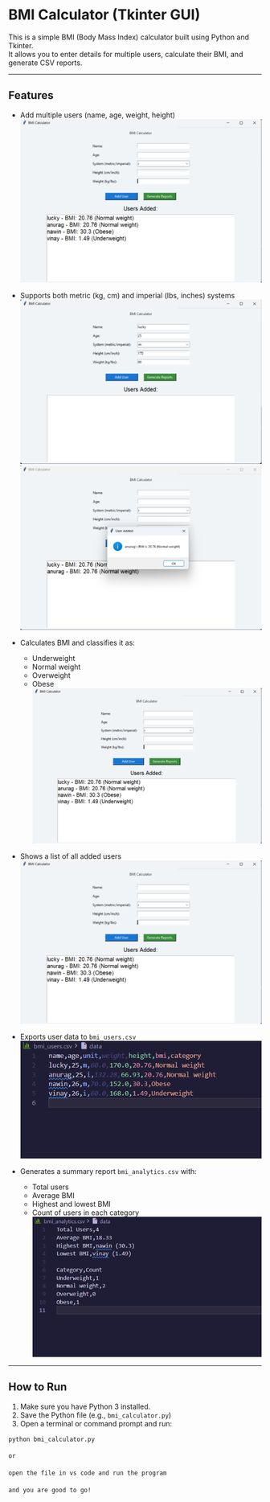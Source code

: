 # BMI Calculator (Tkinter GUI)

This is a simple BMI (Body Mass Index) calculator built using Python and Tkinter.  
It allows you to enter details for multiple users, calculate their BMI, and generate CSV reports.

---

## Features

- Add multiple users (name, age, weight, height)
![alt text](multiuser.png)
- Supports both metric (kg, cm) and imperial (lbs, inches) systems
![alt text](entry_metric.png)
![alt text](same_data_imperial.png)
- Calculates BMI and classifies it as:
  - Underweight
  - Normal weight
  - Overweight
  - Obese
![alt text](multiuser.png)

- Shows a list of all added users
![alt text](multiuser.png)
- Exports user data to `bmi_users.csv`
![alt text](user_data.png)
- Generates a summary report `bmi_analytics.csv` with:
  - Total users
  - Average BMI
  - Highest and lowest BMI
  - Count of users in each category
  ![alt text](analytics.png)

---

## How to Run

1. Make sure you have Python 3 installed.
2. Save the Python file (e.g., `bmi_calculator.py`)
3. Open a terminal or command prompt and run:

```bash
python bmi_calculator.py

or

open the file in vs code and run the program 
 
and you are good to go!